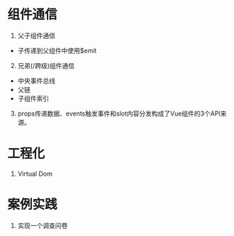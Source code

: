 # 组件通信
1. 父子组件通信
- 子传递到父组件中使用$emit
2. 兄弟(/跨级)组件通信
- 中央事件总线
- 父链
- 子组件索引
3. props传递数据、events触发事件和slot内容分发构成了Vue组件的3个API来源。

# 工程化
1. Virtual Dom

# 案例实践
1. 实现一个调查问卷